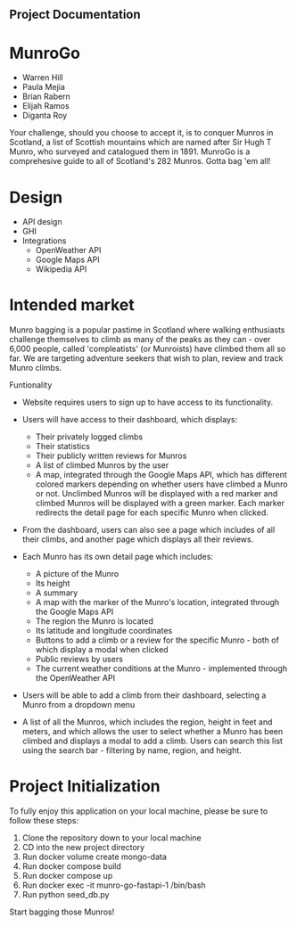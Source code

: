 ## Project Documentation

# MunroGo
- Warren Hill
- Paula Mejia
- Brian Rabern
- Elijah Ramos
- Diganta Roy

Your challenge, should you choose to accept it, is to conquer Munros in Scotland, a list of Scottish mountains which are named after Sir Hugh T Munro, who surveyed and catalogued them in 1891. MunroGo is a comprehesive guide to all of Scotland's 282 Munros. Gotta bag 'em all!

# Design
- API design
- GHI
- Integrations
    - OpenWeather API
    - Google Maps API
    - Wikipedia API

# Intended market
Munro bagging is a popular pastime in Scotland where walking enthusiasts challenge themselves to climb as many of the peaks as they can - over 6,000 people, called 'compleatists' (or Munroists) have climbed them all so far. We are targeting adventure seekers that wish to plan, review and track Munro climbs.

Funtionality
- Website requires users to sign up to have access to its functionality.

- Users will have access to their dashboard, which displays:
    - Their privately logged climbs
    - Their statistics
    - Their publicly written reviews for Munros
    - A list of climbed Munros by the user
    - A map, integrated through the Google Maps API, which has different colored markers depending on whether users have climbed a Munro or not. Unclimbed Munros will be displayed with a red marker and climbed Munros will be displayed with a green marker. Each marker redirects the detail page for each specific Munro when clicked.

- From the dashboard, users can also see a page which includes of all their climbs, and another page which displays all their reviews.

- Each Munro has its own detail page which includes:
    - A picture of the Munro
    - Its height
    - A summary
    - A map with the marker of the Munro's location, integrated through the Google Maps API
    - The region the Munro is located
    - Its latitude and longitude coordinates
    - Buttons to add a climb or a review for the specific Munro - both of which display a modal when clicked
    - Public reviews by users
    - The current weather conditions at the Munro - implemented through the OpenWeather API


- Users will be able to add a climb from their dashboard, selecting a Munro from a dropdown menu

- A list of all the Munros, which includes the region, height in feet and meters, and which allows the user to select whether a Munro has been climbed and displays a modal to add a climb. Users can search this list using the search bar - filtering by name, region, and height.

# Project Initialization
To fully enjoy this application on your local machine, please be sure to follow these steps:

1. Clone the repository down to your local machine
2. CD into the new project directory
3. Run docker volume create mongo-data
3. Run docker compose build
4. Run docker compose up
5. Run docker exec -it munro-go-fastapi-1 /bin/bash
6. Run python seed_db.py

Start bagging those Munros!
